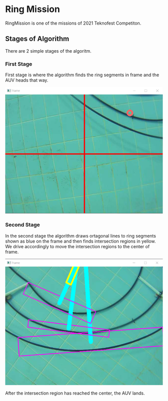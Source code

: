 # Ring Mission

RingMission is one of the missions of 2021 Teknofest Competiton.

## Stages of Algorithm

There are 2 simple stages of the algoritm.

### First Stage
  First stage is where the algorithm finds the ring segments in frame and the AUV heads that way.

![First Stage](https://github.com/iturov/rov2021_mate/blob/missions/MISSIONS/RingMission/images/first_stage.png)


### Second Stage
  In the second stage the algorithm draws ortagonal lines to ring segments shown as blue on the frame and then finds intersection regions in yellow.
We drive accordingly to move the intersection regions to the center of frame.

![Second Stage](https://github.com/iturov/rov2021_mate/blob/missions/MISSIONS/RingMission/images/second_stage.png)

After the intersection region has reached the center, the AUV lands.
